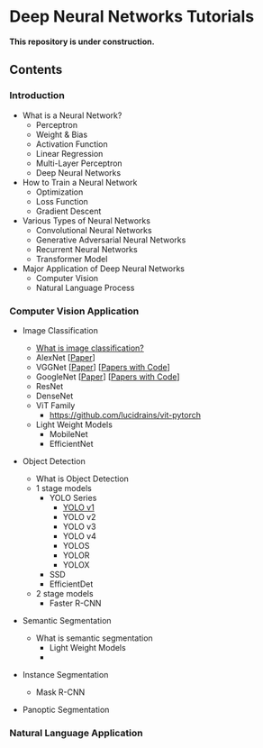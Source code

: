 # Deep Neural Networks Tutorials 

**This repository is under construction.**

## Contents 
### Introduction 
- What is a Neural Network?
  - Perceptron
  - Weight & Bias
  - Activation Function 
  - Linear Regression
  - Multi-Layer Perceptron  
  - Deep Neural Networks 
- How to Train a Neural Network
  - Optimization 
  - Loss Function 
  - Gradient Descent 
- Various Types of Neural Networks 
  - Convolutional Neural Networks
  - Generative Adversarial Neural Networks 
  - Recurrent Neural Networks
  - Transformer Model 
- Major Application of Deep Neural Networks 
  - Computer Vision 
  - Natural Language Process 
  
### Computer Vision Application
- Image Classification 
  - [What is image classification?](https://www.thinkautomation.com/eli5/eli5-what-is-image-classification-in-deep-learning/#:~:text=Image%20classification%20is%20where%20a%20computer%20can%20analyse%20an%20image%20and%20identify%20the%20%E2%80%98class%E2%80%99%20the%20image%20falls%20under.%20(Or%20a%20probability%20of%20the%20image%20being%20part%20of%20a%20%E2%80%98class%E2%80%99.)%20A%20class%20is%20essentially%20a%20label%2C%20for%20instance%2C%20%E2%80%98car%E2%80%99%2C%20%E2%80%98animal%E2%80%99%2C%20%E2%80%98building%E2%80%99%20and%20so%20on.%C2%A0)
  - AlexNet [[Paper](https://proceedings.neurips.cc/paper/2012/file/c399862d3b9d6b76c8436e924a68c45b-Paper.pdf)] 
  - VGGNet [[Paper](https://arxiv.org/abs/1409.1556)] [[Papers with Code](https://paperswithcode.com/method/vgg)]
  - GoogleNet [[Paper](https://arxiv.org/abs/1409.4842)] [[Papers with Code](https://paperswithcode.com/method/googlenet)]
  - ResNet
  - DenseNet
  - ViT Family 
    - https://github.com/lucidrains/vit-pytorch 
  - Light Weight Models 
    - MobileNet 
    - EfficientNet 
- Object Detection 
  - What is Object Detection 
  - 1 stage models 
    - YOLO Series 
      - [YOLO v1](https://arxiv.org/abs/1506.02640)
      - YOLO v2 
      - YOLO v3 
      - YOLO v4 
      - YOLOS
      - YOLOR 
      - YOLOX
    - SSD 
    - EfficientDet 
  - 2 stage models 
    - Faster R-CNN 
    

- Semantic Segmentation 
  - What is semantic segmentation 
    - Light Weight Models  
    - 
- Instance Segmentation 
  - Mask R-CNN 
- Panoptic Segmentation 

### Natural Language Application
  
 

